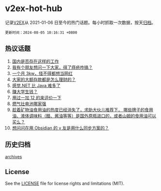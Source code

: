 # v2ex-hot-hub

 记录[V2EX](https://www.v2ex.com/)从 2021-01-06 日至今的热门话题。每小时抓取一次数据，按天[归档](archives)。

`更新时间：2024-08-05 10:16:31 +0800`

## 热议话题

1. [国内是否存在这样的工作](https://www.v2ex.com/t/1062361)
1. [我有个朋友想问一下大家，得了痔疮咋搞？](https://www.v2ex.com/t/1062509)
1. [一个月 3kw，怪不得都想当网红](https://www.v2ex.com/t/1062458)
1. [大家的大额存款都是怎么理财的？](https://www.v2ex.com/t/1062396)
1. [感觉.NET 比 Java 难多了](https://www.v2ex.com/t/1062446)
1. [赚大学生钱？](https://www.v2ex.com/t/1062493)
1. [用过一加 12 的来评价一下](https://www.v2ex.com/t/1062421)
1. [燃气灶电池哪家强](https://www.v2ex.com/t/1062362)
1. [趁着矿物油食用油的热度已经消失了，求助大伙儿推荐下，
哪些牌子的食用油、液体调味料（醋、酱油等等）是国外原瓶进口的，或者山姆的食用油可以买么？](https://www.v2ex.com/t/1062503)
1. [想问问在用 Obsidian 的 v 友是用什么同步方案的？](https://www.v2ex.com/t/1062428)

## 历史归档

[archives](archives)

## License

See the [LICENSE](LICENSE) file for license rights and limitations (MIT).

